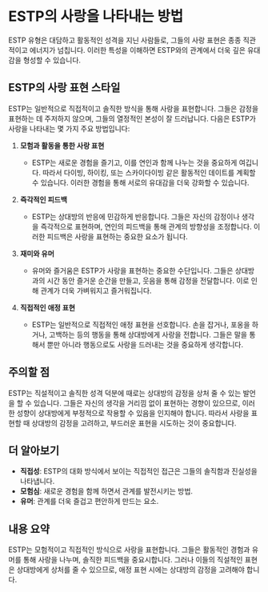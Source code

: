 # ESTP의 사랑을 나타내는 방법

ESTP 유형은 대담하고 활동적인 성격을 지닌 사람들로, 그들의 사랑 표현은 종종 직관적이고 에너지가 넘칩니다. 이러한 특성을 이해하면 ESTP와의 관계에서 더욱 깊은 유대감을 형성할 수 있습니다. 

## ESTP의 사랑 표현 스타일

ESTP는 일반적으로 직접적이고 솔직한 방식을 통해 사랑을 표현합니다. 그들은 감정을 표현하는 데 주저하지 않으며, 그들의 열정적인 본성이 잘 드러납니다. 다음은 ESTP가 사랑을 나타내는 몇 가지 주요 방법입니다:

1. **모험과 활동을 통한 사랑 표현**
   - ESTP는 새로운 경험을 즐기고, 이를 연인과 함께 나누는 것을 중요하게 여깁니다. 따라서 다이빙, 하이킹, 또는 스카이다이빙 같은 활동적인 데이트를 계획할 수 있습니다. 이러한 경험을 통해 서로의 유대감을 더욱 강화할 수 있습니다.

2. **즉각적인 피드백**
   - ESTP는 상대방의 반응에 민감하게 반응합니다. 그들은 자신의 감정이나 생각을 즉각적으로 표현하며, 연인의 피드백을 통해 관계의 방향성을 조정합니다. 이러한 피드백은 사랑을 표현하는 중요한 요소가 됩니다.

3. **재미와 유머**
   - 유머와 즐거움은 ESTP가 사랑을 표현하는 중요한 수단입니다. 그들은 상대방과의 시간 동안 즐거운 순간을 만들고, 웃음을 통해 감정을 전달합니다. 이로 인해 관계가 더욱 가벼워지고 즐거워집니다.

4. **직접적인 애정 표현**
   - ESTP는 일반적으로 직접적인 애정 표현을 선호합니다. 손을 잡거나, 포옹을 하거나, 고백하는 등의 행동을 통해 상대방에게 사랑을 전합니다. 그들은 말을 통해서 뿐만 아니라 행동으로도 사랑을 드러내는 것을 중요하게 생각합니다.

## 주의할 점

ESTP는 직설적이고 솔직한 성격 덕분에 때로는 상대방의 감정을 상처 줄 수 있는 발언을 할 수 있습니다. 그들은 자신의 생각을 거리낌 없이 표현하는 경향이 있으므로, 이러한 성향이 상대방에게 부정적으로 작용할 수 있음을 인지해야 합니다. 따라서 사랑을 표현할 때 상대방의 감정을 고려하고, 부드러운 표현을 시도하는 것이 중요합니다.

## 더 알아보기

- **직접성**: ESTP의 대화 방식에서 보이는 직접적인 접근은 그들의 솔직함과 진실성을 나타냅니다.
- **모험심**: 새로운 경험을 함께 하면서 관계를 발전시키는 방법.
- **유머**: 관계를 더욱 즐겁고 편안하게 만드는 요소.

## 내용 요약

ESTP는 모험적이고 직접적인 방식으로 사랑을 표현합니다. 그들은 활동적인 경험과 유머를 통해 사랑을 나누며, 솔직한 피드백을 중요시합니다. 그러나 이들의 직설적인 표현은 상대방에게 상처를 줄 수 있으므로, 애정 표현 시에는 상대방의 감정을 고려해야 합니다.